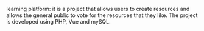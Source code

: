 learning platform: it is a project that allows users to create resources and allows the general public to vote for the resources that they like. The project is developed using PHP, Vue and mySQL.
